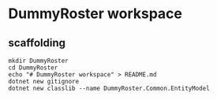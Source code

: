 # DummyRoster workspace

## scaffolding

```shell
mkdir DummyRoster
cd DummyRoster
echo "# DummyRoster workspace" > README.md
dotnet new gitignore
dotnet new classlib --name DummyRoster.Common.EntityModel
```
